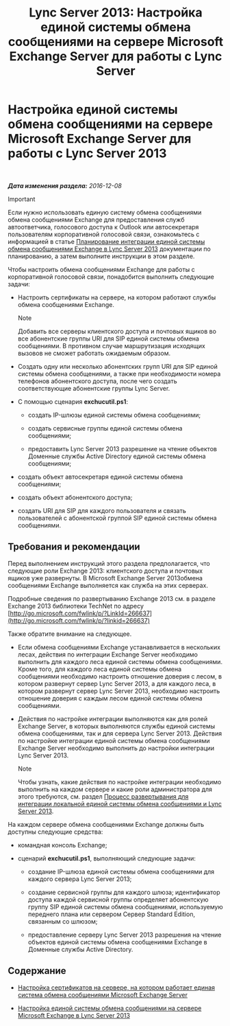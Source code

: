 ﻿---
title: 'Lync Server 2013: Настройка единой системы обмена сообщениями на сервере Microsoft Exchange Server для работы с Lync Server'
TOCTitle: Настройка единой системы обмена сообщениями на сервере Microsoft Exchange Server для работы с Lync Server 2013
ms:assetid: 058da9c4-23af-4ddb-9f63-70133a8aafc6
ms:mtpsurl: https://technet.microsoft.com/ru-ru/library/Gg398106(v=OCS.15)
ms:contentKeyID: 49308809
ms.date: 12/10/2016
mtps_version: v=OCS.15
ms.translationtype: HT
---

# Настройка единой системы обмена сообщениями на сервере Microsoft Exchange Server для работы с Lync Server 2013

 

_**Дата изменения раздела:** 2016-12-08_

> [!IMPORTANT]  
> Если нужно использовать единую систему обмена сообщениями обмена сообщениями Exchange для предоставления служб автоответчика, голосового доступа к Outlook или автосекретаря пользователям корпоративной голосовой связи, ознакомьтесь с информацией в статье <a href="lync-server-2013-planning-for-exchange-unified-messaging-integration.md">Планирование интеграции единой системы обмена сообщениями Exchange в Lync Server 2013</a> документации по планированию, а затем выполните инструкции в этом разделе.

Чтобы настроить обмена сообщениями Exchange для работы с корпоративной голосовой связи, понадобится выполнить следующие задачи:

  - Настроить сертификаты на сервере, на котором работают службы обмена сообщениями Exchange.
    
    > [!NOTE]  
    > Добавить все серверы клиентского доступа и почтовых ящиков во все абонентские группы URI для SIP единой системы обмена сообщениями. В противном случае маршрутизация исходящих вызовов не сможет работать ожидаемым образом.

  - Создать одну или несколько абонентских групп URI для SIP единой системы обмена сообщениями, а также при необходимости номера телефонов абонентского доступа, после чего создать соответствующие абонентские группы Lync Server.

  - С помощью сценария **exchucutil.ps1**:
    
      - создать IP-шлюзы единой системы обмена сообщениями;
    
      - создать сервисные группы единой системы обмена сообщениями;
    
      - предоставить Lync Server 2013 разрешение на чтение объектов Доменные службы Active Directory единой системы обмена сообщениями;

  - создать объект автосекретаря единой системы обмена сообщениями;

  - создать объект абонентского доступа;

  - создать URI для SIP для каждого пользователя и связать пользователей с абонентской группой SIP единой системы обмена сообщениями.

## Требования и рекомендации

Перед выполнением инструкций этого раздела предполагается, что следующие роли Exchange 2013: клиентского доступа и почтовых ящиков уже развернуты. В Microsoft Exchange Server 2013обмена сообщениями Exchange выполняется как служба на этих серверах.

Подробные сведения по развертыванию Exchange 2013 см. в разделе Exchange 2013 библиотеки TechNet по адресу [http://go.microsoft.com/fwlink/p/?LinkId=266637](http://go.microsoft.com/fwlink/p/?linkid=266637)

Также обратите внимание на следующее.

  - Если обмена сообщениями Exchange устанавливается в нескольких лесах, действия по интеграции Exchange Server необходимо выполнить для каждого леса единой системы обмена сообщениями. Кроме того, для каждого леса единой системы обмена сообщениями необходимо настроить отношение доверия с лесом, в котором развернут сервер Lync Server 2013, а для каждого леса, в котором развернут сервер Lync Server 2013, необходимо настроить отношение доверия с каждым лесом единой системы обмена сообщениями.

  - Действия по настройке интеграции выполняются как для ролей Exchange Server, в которых выполняются службы единой системы обмена сообщениями, так и для сервера Lync Server 2013. Действия по настройке интеграции единой системы обмена сообщениями Exchange Server необходимо выполнить до настройки интеграции Lync Server 2013.
    
    > [!NOTE]  
    > Чтобы узнать, какие действия по настройке интеграции необходимо выполнить на каждом сервере и какие роли администратора для этого требуются, см. раздел <a href="lync-server-2013-deployment-process-for-integrating-on-premises-unified-messaging.md">Процесс развертывания для интеграции локальной единой системы обмена сообщениями и Lync Server 2013</a>.

На каждом сервере обмена сообщениями Exchange должны быть доступны следующие средства:

  - командная консоль Exchange;

  - сценарий **exchucutil.ps1**, выполняющий следующие задачи:
    
      - создание IP-шлюза единой системы обмена сообщениями для каждого сервера Lync Server 2013;
    
      - создание сервисной группы для каждого шлюза; идентификатор доступа каждой сервисной группы определяет абонентскую группу SIP единой системы обмена сообщениями, используемую переднего плана или сервером Сервер Standard Edition, связанным со шлюзом;
    
      - предоставление серверу Lync Server 2013 разрешения на чтение объектов единой системы обмена сообщениями Exchange в Доменные службы Active Directory.

## Содержание

  - [Настройка сертификатов на сервере, на котором работает единая система обмена сообщениями Microsoft Exchange Server](lync-server-2013-configure-certificates-on-the-server-running-microsoft-exchange-server-unified-messaging.md)

  - [Настройка единой системы обмена сообщениями на сервере Microsoft Exchange в Lync Server 2013](lync-server-2013-configure-unified-messaging-on-microsoft-exchange.md)

